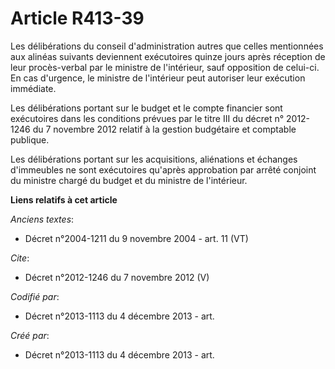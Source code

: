 # Article R413-39

Les délibérations du conseil d'administration autres que celles mentionnées aux alinéas suivants deviennent exécutoires
quinze jours après réception de leur procès-verbal par le ministre de l'intérieur, sauf opposition de celui-ci. En cas
d'urgence, le ministre de l'intérieur peut autoriser leur exécution immédiate. 

Les délibérations portant sur le budget et le compte financier sont exécutoires dans les conditions prévues par le titre III
du décret n° 2012-1246 du 7 novembre 2012 relatif à la gestion budgétaire et comptable publique. 

Les délibérations portant sur les acquisitions, aliénations et échanges d'immeubles ne sont exécutoires qu'après approbation
par arrêté conjoint du ministre chargé du budget et du ministre de l'intérieur.

**Liens relatifs à cet article**

_Anciens textes_:

  - Décret n°2004-1211 du 9 novembre 2004 - art. 11 (VT)

_Cite_:

  - Décret n°2012-1246 du 7 novembre 2012 (V)

_Codifié par_:

  - Décret n°2013-1113 du 4 décembre 2013 - art.

_Créé par_:

  - Décret n°2013-1113 du 4 décembre 2013 - art.
